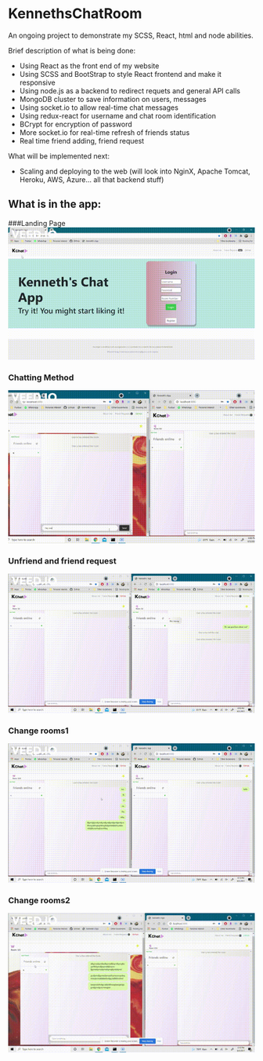 # KennethsChatRoom
An ongoing project to demonstrate my SCSS, React, html and node abilities.

Brief description of what is being done:
- Using React as the front end of my website
- Using SCSS and BootStrap to style React frontend and make it responsive
- Using node.js as a backend to redirect requets and general API calls
- MongoDB cluster to save information on users, messages
- Using socket.io to allow real-time chat messages
- Using redux-react for username and chat room identification
- BCrypt for encryption of password
- More socket.io for real-time refresh of friends status
- Real time friend adding, friend request

What will be implemented next:
- Scaling and deploying to the web (will look into NginX, Apache Tomcat, Heroku, AWS, Azure... all that backend stuff)

## What is in the app:

###Landing Page
![Alt Text](https://github.com/KennethWrong/KennethsChatRoom/blob/main/gifs/landing%20page.gif)

### Chatting Method
![Alt Text](https://github.com/KennethWrong/KennethsChatRoom/blob/main/gifs/chatting.gif)

### Unfriend and friend request
![Alt Text](https://github.com/KennethWrong/KennethsChatRoom/blob/main/gifs/unfriend.gif)

### Change rooms1
![Alt Text](https://github.com/KennethWrong/KennethsChatRoom/blob/main/gifs/change%20room.gif)

### Change rooms2
![Alt Text](https://github.com/KennethWrong/KennethsChatRoom/blob/main/gifs/change%20room%232.gif)
